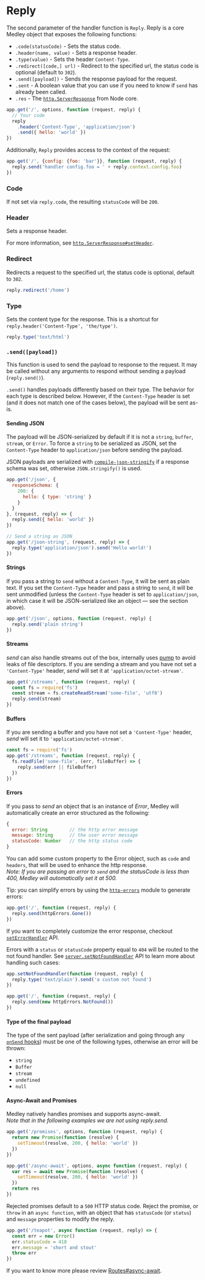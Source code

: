 # Reply
The second parameter of the handler function is `Reply`.
Reply is a core Medley object that exposes the following functions:

- `.code(statusCode)` - Sets the status code.
- `.header(name, value)` - Sets a response header.
- `.type(value)` - Sets the header `Content-Type`.
- `.redirect([code,] url)` - Redirect to the specified url, the status code is optional (default to `302`).
- `.send([payload])` - Sends the response payload for the request.
- `.sent` - A boolean value that you can use if you need to know if `send` has already been called.
- `.res` - The [`http.ServerResponse`](https://nodejs.org/dist/latest/docs/api/http.html#http_class_http_serverresponse) from Node core.

```js
app.get('/', options, function (request, reply) {
  // Your code
  reply
    .header('Content-Type', 'application/json')
    .send({ hello: 'world' })
})
```

Additionally, `Reply` provides access to the context of the request:

```js
app.get('/', {config: {foo: 'bar'}}, function (request, reply) {
  reply.send('handler config.foo = ' + reply.context.config.foo)
})
```

<a name="code"></a>
### Code
If not set via `reply.code`, the resulting `statusCode` will be `200`.

<a name="header"></a>
### Header
Sets a response header.

For more information, see [`http.ServerResponse#setHeader`](https://nodejs.org/dist/latest/docs/api/http.html#http_response_setheader_name_value).

<a name="redirect"></a>
### Redirect
Redirects a request to the specified url, the status code is optional, default to `302`.
```js
reply.redirect('/home')
```

<a name="type"></a>
### Type
Sets the content type for the response.
This is a shortcut for `reply.header('Content-Type', 'the/type')`.

```js
reply.type('text/html')
```

<a name="send"></a>
### `.send([payload])`

This function is used to send the payload to response to the request. It may be called without any arguments to respond without sending a payload (`reply.send()`).

`.send()` handles payloads differently based on their type. The behavior for each type is described below. However, if the `Content-Type` header is set (and it does not match one of the cases below), the payload will be sent as-is.

#### Sending JSON

The payload will be JSON-serialized by default if it is not a `string`, `buffer`, `stream`, or `Error`. To force a `string` to be serialized as JSON, set the `Content-Type` header to `application/json` before sending the payload.

JSON payloads are serialized with [`compile-json-stringify`](https://www.npmjs.com/package/compile-json-stringify) if a response schema was set, otherwise `JSON.stringify()` is used.

```js
app.get('/json', {
  responseSchema: {
    200: {
      hello: { type: 'string' }
    }
  }
}, (request, reply) => {
  reply.send({ hello: 'world' })
})

// Send a string as JSON
app.get('/json-string', (request, reply) => {
  reply.type('application/json').send('Hello world!')
})
```

<a name="send-string"></a>
#### Strings
If you pass a string to `send` without a `Content-Type`, it will be sent as plain text. If you set the `Content-Type` header and pass a string to `send`, it will be sent unmodified (unless the `Content-Type` header is set to `application/json`, in which case it will be JSON-serialized like an object — see the section above).
```js
app.get('/json', options, function (request, reply) {
  reply.send('plain string')
})
```

<a name="send-streams"></a>
#### Streams
*send* can also handle streams out of the box, internally uses [pump](https://www.npmjs.com/package/pump) to avoid leaks of file descriptors. If you are sending a stream and you have not set a `'Content-Type'` header, *send* will set it at `'application/octet-stream'`.
```js
app.get('/streams', function (request, reply) {
  const fs = require('fs')
  const stream = fs.createReadStream('some-file', 'utf8')
  reply.send(stream)
})
```

<a name="send-buffers"></a>
#### Buffers
If you are sending a buffer and you have not set a `'Content-Type'` header, *send* will set it to `'application/octet-stream'`.
```js
const fs = require('fs')
app.get('/streams', function (request, reply) {
  fs.readFile('some-file', (err, fileBuffer) => {
    reply.send(err || fileBuffer)
  })
})
```

<a name="errors"></a>
#### Errors
If you pass to *send* an object that is an instance of *Error*, Medley will automatically create an error structured as the following:
```js
{
  error: String        // the http error message
  message: String      // the user error message
  statusCode: Number   // the http status code
}
```
You can add some custom property to the Error object, such as `code` and `headers`, that will be used to enhance the http response.<br>
*Note: If you are passing an error to `send` and the statusCode is less than 400, Medley will automatically set it at 500.*

Tip: you can simplify errors by using the [`http-errors`](https://npm.im/http-errors) module to generate errors:

```js
app.get('/', function (request, reply) {
  reply.send(httpErrors.Gone())
})
```

If you want to completely customize the error response, checkout [`setErrorHandler`](Server-Methods.md#seterrorhandler) API.

Errors with a `status` or `statusCode` property equal to `404` will be routed to the not found handler.
See [`server.setNotFoundHandler`](Server-Methods.md#setnotfoundhandler)
API to learn more about handling such cases:

```js
app.setNotFoundHandler(function (request, reply) {
  reply.type('text/plain').send('a custom not found')
})

app.get('/', function (request, reply) {
  reply.send(new httpErrors.NotFound())
})
```

<a name="payload-type"></a>
#### Type of the final payload
The type of the sent payload (after serialization and going through any [`onSend` hooks](Hooks.md#the-onsend-hook)) must be one of the following types, otherwise an error will be thrown:

- `string`
- `Buffer`
- `stream`
- `undefined`
- `null`

<a name="async-await-promise"></a>
#### Async-Await and Promises
Medley natively handles promises and supports async-await.<br>
*Note that in the following examples we are not using reply.send.*
```js
app.get('/promises', options, function (request, reply) {
  return new Promise(function (resolve) {
    setTimeout(resolve, 200, { hello: 'world' })
  })
})

app.get('/async-await', options, async function (request, reply) {
  var res = await new Promise(function (resolve) {
    setTimeout(resolve, 200, { hello: 'world' })
  })
  return res
})
```

Rejected promises default to a `500` HTTP status code. Reject the promise, or `throw` in an `async function`, with an object that has `statusCode` (or `status`) and `message` properties to modify the reply.

```js
app.get('/teapot', async function (request, reply) => {
  const err = new Error()
  err.statusCode = 418
  err.message = 'short and stout'
  throw err
})
```

If you want to know more please review [Routes#async-await](Routes.md#async-await).
